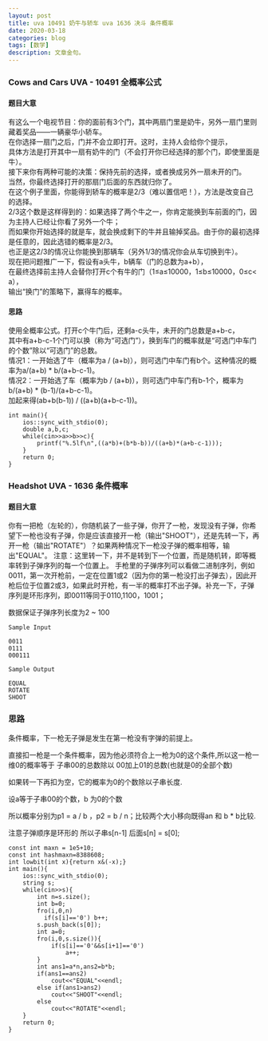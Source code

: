 ```yaml
---
layout: post
title: uva 10491 奶牛与轿车 uva 1636 决斗 条件概率
date: 2020-03-18
categories: blog
tags: [数学]
description: 文章金句。
---
```


### Cows and Cars UVA - 10491 全概率公式

#### 题目大意
有这么一个电视节目：你的面前有3个门，其中两扇门里是奶牛，另外一扇门里则藏着奖品——一辆豪华小轿车。<br>
在你选择一扇门之后，门并不会立即打开。这时，主持人会给你个提示，<br>
具体方法是打开其中一扇有奶牛的门（不会打开你已经选择的那个门，即使里面是牛）。<br>
接下来你有两种可能的决策：保持先前的选择，或者换成另外一扇未开的门。<br>
当然，你最终选择打开的那扇门后面的东西就归你了。<br>
在这个例子里面，你能得到轿车的概率是2/3（难以置信吧！），方法是改变自己的选择。<br>
2/3这个数是这样得到的：如果选择了两个牛之一，你肯定能换到车前面的门，因为主持人已经让你看了另外一个牛；<br>
而如果你开始选择的就是车，就会换成剩下的牛并且输掉奖品。由于你的最初选择是任意的，因此选错的概率是2/3。<br>
也正是这2/3的情况让你能换到那辆车（另外1/3的情况你会从车切换到牛）。<br>
现在把问题推广一下，假设有a头牛，b辆车（门的总数为a+b），<br>
在最终选择前主持人会替你打开c个有牛的门（1≤a≤10000，1≤b≤10000，0≤c< a），<br>
输出“换门”的策略下，赢得车的概率。<br>

#### 思路
使用全概率公式。打开c个牛门后，还剩a-c头牛，未开的门总数是a+b-c，<br>
其中有a+b-c-1个门可以换（称为“可选门”），换到车门的概率就是“可选门中车门的个数”除以“可选门”的总数。<br>
情况1：一开始选了牛（概率为a / (a+b)），则可选门中车门有b个。这种情况的概率为a/(a+b) * b/(a+b-c-1)。<br>
情况2：一开始选了车（概率为b / (a+b)），则可选门中车门有b-1个，概率为b/(a+b) * (b-1)/(a+b-c-1)。<br>
加起来得(ab+b(b-1)) / ((a+b)(a+b-c-1))。<br>

```
int main(){
    ios::sync_with_stdio(0);
    double a,b,c;
    while(cin>>a>>b>>c){
        printf("%.5lf\n",((a*b)+(b*b-b))/((a+b)*(a+b-c-1)));
    }
    return 0;
}
```

### Headshot UVA - 1636 条件概率
#### 题目大意
你有一把枪（左轮的），你随机装了一些子弹，你开了一枪，发现没有子弹，你希望下一枪也没有子弹，你是应该直接开一枪（输出"SHOOT"），还是先转一下，再开一枪（输出"ROTATE"）？如果两种情况下一枪没子弹的概率相等，输出"EQUAL"。 注意：这里转一下，并不是转到下一个位置，而是随机转，即等概率转到子弹序列的每一个位置上。 手枪里的子弹序列可以看做二进制序列，例如0011，第一次开枪前，一定在位置1或2（因为你的第一枪没打出子弹去），因此开枪后位于位置2或3，如果此时开枪，有一半的概率打不出子弹。补充一下，子弹序列是环形序列，即0011等同于0110,1100，1001；

数据保证子弹序列长度为2 ~ 100

```
Sample Input

0011
0111
000111

Sample Output

EQUAL
ROTATE
SHOOT
```

### 思路
条件概率，下一枪无子弹是发生在第一枪没有字弹的前提上。

直接扣一枪是一个条件概率，因为他必须符合上一枪为0的这个条件,所以这一枪一维0的概率等于 子串00的总数除以 00加上01的总数(也就是0的全部个数)

如果转一下再扣为空，它的概率为0的个数除以子串长度.

设a等于子串00的个数，b 为0的个数

所以概率分别为p1 = a / b ，p2 = b / n；比较两个大小移向既得an 和 b * b比较.

注意子弹顺序是环形的 所以子串s[n-1] 后面s[n] = s[0];

```
const int maxn = 1e5+10;
const int hashmaxn=8388608;
int lowbit(int x){return x&(-x);}
int main(){
    ios::sync_with_stdio(0);
    string s;
    while(cin>>s){
        int n=s.size();
        int b=0;
        fro(i,0,n)
          if(s[i]=='0') b++;
        s.push_back(s[0]);
        int a=0;
        fro(i,0,s.size()){
            if(s[i]=='0'&&s[i+1]=='0')
                a++;
        }
        int ans1=a*n,ans2=b*b;
        if(ans1==ans2)
            cout<<"EQUAL"<<endl;
        else if(ans1>ans2)
            cout<<"SHOOT"<<endl;
        else
            cout<<"ROTATE"<<endl;
    }
    return 0;
}
```




